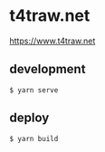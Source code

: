 # t4traw.net

https://www.t4traw.net

## development

```
$ yarn serve
```

## deploy

```
$ yarn build
```